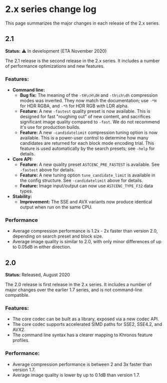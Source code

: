 # 2.x series change log

This page summarizes the major changes in each release of the 2.x series.

## 2.1

**Status:** :warning: In development (ETA November 2020)

The 2.1 release is the second release in the 2.x series. It includes a number
of performance optimizations and new features.
### Features:

* **Command line:**
  * **Bug fix:** The meaning of the `-tH\cH\dH` and `-th\ch\dh` compression
    modes was inverted. They now match the documentation; use `-*H` for HDR
    RGBA, and `-*h` for HDR RGB with LDR alpha.
  * **Feature:** A new `-fastest` quality preset is now available. This is
    designed for fast "roughing out" of new content, and sacrifices significant
    image quality compared to `-fast`. We do not recommend it's use for
    production builds.
  * **Feature:** A new `-candidatelimit` compression tuning option is now
    available. This is a power-user control to determine how many candidates
    are returned for each block mode encoding trial. This feature is used
	automatically by the search presets; see `-help` for details.
* **Core API:**
  * **Feature:** A new quality preset `ASTCENC_PRE_FASTEST` is available. See
    `-fastest` above for details.
  * **Feature:** A new tuning option `tune_candidate_limit` is available in
    the config structure. See `-candidatelimit` above for details.
  * **Feature:** Image input/output can now use `ASTCENC_TYPE_F32` data types.
* **Stability:**
  * **Improvement:** The SSE and AVX variants now produce identical output when
    run on the same CPU.

### Performance

* Average compression performance is 1.2x - 2x faster than version 2.0,
  depending on search preset and block size.
* Average image quality is similar to 2.0, with only minor differences of
  up to 0.05dB in either direction.

## 2.0

**Status:** Released, August 2020

The 2.0 release is first release in the 2.x series. It includes a number of
major changes over the earlier 1.7 series, and is not command-line compatible.

### Features:

* The core codec can be built as a library, exposed via a new codec API.
* The core codec supports accelerated SIMD paths for SSE2, SSE4.2, and AVX2.
* The command line syntax has a clearer mapping to Khronos feature profiles.

### Performance:

* Average compression performance is between 2 and 3x faster than version 1.7.
* Average image quality is lower by up to 0.1dB than version 1.7.

